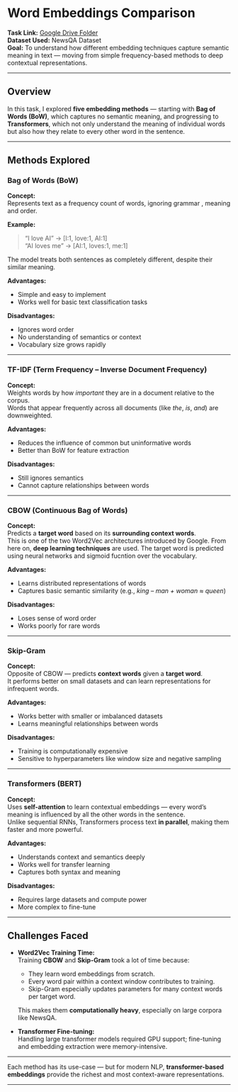 #  Word Embeddings Comparison

**Task Link:** [Google Drive Folder](https://drive.google.com/drive/folders/1FlLZUye6GEAXfgCCyH9cuxs14lNG2bel?usp=sharing)  
**Dataset Used:** NewsQA Dataset  
**Goal:** To understand how different embedding techniques capture semantic meaning in text — moving from simple frequency-based methods to deep contextual representations.

---

##  Overview

In this task, I explored **five embedding methods** — starting with **Bag of Words (BoW)**, which captures no semantic meaning, and progressing to **Transformers**, which not only understand the meaning of individual words but also how they relate to every other word in the sentence.



---

## Methods Explored

###  Bag of Words (BoW)
**Concept:**  
Represents text as a frequency count of words, ignoring grammar , meaning and order.

**Example:**  
> “I love AI” → [I:1, love:1, AI:1]  
> “AI loves me” → [AI:1, loves:1, me:1]  

The model treats both sentences as completely different, despite their similar meaning.

**Advantages:**  
- Simple and easy to implement  
- Works well for basic text classification tasks  

**Disadvantages:**  
- Ignores word order  
- No understanding of semantics or context  
- Vocabulary size grows rapidly  

---

###  TF-IDF (Term Frequency – Inverse Document Frequency)
**Concept:**  
Weights words by how *important* they are in a document relative to the corpus.  
Words that appear frequently across all documents (like *the*, *is*, *and*) are downweighted.

**Advantages:**  
- Reduces the influence of common but uninformative words  
- Better than BoW for feature extraction  

**Disadvantages:**  
- Still ignores semantics  
- Cannot capture relationships between words  

---

### CBOW (Continuous Bag of Words)
**Concept:**  
Predicts a **target word** based on its **surrounding context words**.  
This is one of the two Word2Vec architectures introduced by Google.
From here on, **deep learning techniques** are used. The target word is predicted using neural networks and sigmoid fucntion over the vocabulary.

**Advantages:**  
- Learns distributed representations of words  
- Captures basic semantic similarity (e.g., *king – man + woman ≈ queen*)  

**Disadvantages:**  
- Loses sense of word order  
- Works poorly for rare words  

---

###  Skip-Gram
**Concept:**  
Opposite of CBOW — predicts **context words** given a **target word**.  
It performs better on small datasets and can learn representations for infrequent words.

**Advantages:**  
- Works better with smaller or imbalanced datasets  
- Learns meaningful relationships between words  

**Disadvantages:**  
- Training is computationally expensive  
- Sensitive to hyperparameters like window size and negative sampling  

---

### Transformers (BERT)
**Concept:**  
Uses **self-attention** to learn contextual embeddings — every word’s meaning is influenced by all the other words in the sentence.  
Unlike sequential RNNs, Transformers process text **in parallel**, making them faster and more powerful.

**Advantages:**  
- Understands context and semantics deeply  
- Works well for transfer learning  
- Captures both syntax and meaning  

**Disadvantages:**  
- Requires large datasets and compute power  
- More complex to fine-tune  

---

## Challenges Faced

- **Word2Vec Training Time:**  
  Training **CBOW** and **Skip-Gram** took a lot of time because:
  - They learn word embeddings from scratch.
  - Every word pair within a context window contributes to training.
  - Skip-Gram especially updates parameters for many context words per target word.

  This makes them **computationally heavy**, especially on large corpora like NewsQA.

- **Transformer Fine-tuning:**  
  Handling large transformer models required GPU support; fine-tuning and embedding extraction were memory-intensive.





---

Each method has its use-case — but for modern NLP, **transformer-based embeddings** provide the richest and most context-aware representations.

---

